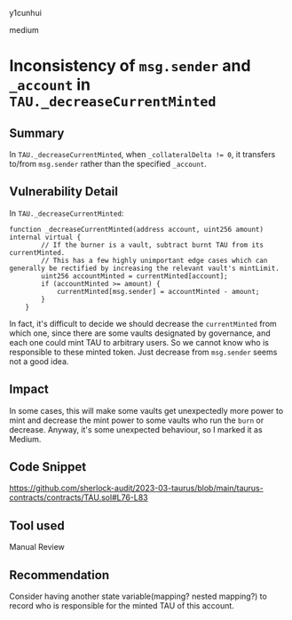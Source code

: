 y1cunhui

medium

# Inconsistency of `msg.sender` and `_account` in `TAU._decreaseCurrentMinted`

## Summary

In `TAU._decreaseCurrentMinted`, when `_collateralDelta != 0`, it transfers to/from `msg.sender` rather than the specified `_account`.

## Vulnerability Detail

In `TAU._decreaseCurrentMinted`:
```solidity
function _decreaseCurrentMinted(address account, uint256 amount) internal virtual {
        // If the burner is a vault, subtract burnt TAU from its currentMinted.
        // This has a few highly unimportant edge cases which can generally be rectified by increasing the relevant vault's mintLimit.
        uint256 accountMinted = currentMinted[account];
        if (accountMinted >= amount) {
            currentMinted[msg.sender] = accountMinted - amount;
        }
    }
```

In fact, it's difficult to decide we should decrease the `currentMinted` from which one, since there are some vaults designated by governance, and each one could mint TAU to arbitrary users. So we cannot know who is responsible to these minted token. Just decrease from `msg.sender` seems not a good idea.

## Impact


In some cases, this will make some vaults get unexpectedly more power to mint and decrease the mint power to some vaults who run the `burn` or decrease. Anyway, it's some unexpected behaviour, so I marked it as Medium.

## Code Snippet
https://github.com/sherlock-audit/2023-03-taurus/blob/main/taurus-contracts/contracts/TAU.sol#L76-L83
## Tool used

Manual Review

## Recommendation

Consider having another state variable(mapping? nested mapping?) to record who is responsible for the minted TAU of this account.